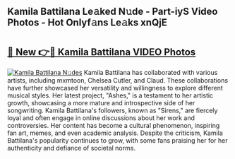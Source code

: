 ## Kamila Battilana Le𝚊ked N𝚞de - Part-iyS Video Photos - Hot Onlyf𝚊ns Le𝚊ks xnQjE

# <h2><a href="http://ab46178.deff.icu/?id=Kamila+Battilana">🔗 New 👉🔴 Kamila Battilana VIDEO Photos</a></h2>

[![Kamila Battilana N𝚞des](https://i.imgur.com/rIISA9y.gif)](http://ab46178.deff.icu/?id=Kamila+Battilana)
Kamila Battilana has collaborated with various artists, including mxmtoon, Chelsea Cutler, and Claud. These collaborations have further showcased her versatility and willingness to explore different musical styles. Her latest project, "Ashes," is a testament to her artistic growth, showcasing a more mature and introspective side of her songwriting. Kamila Battilana's followers, known as "Sirens," are fiercely loyal and often engage in online discussions about her work and controversies. Her content has become a cultural phenomenon, inspiring fan art, memes, and even academic analysis. Despite the criticism, Kamila Battilana's popularity continues to grow, with some fans praising her for her authenticity and defiance of societal norms.
